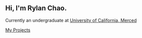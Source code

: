 ## Hi, I'm Rylan Chao.

Currently an undergraduate at [University of California, Merced](https://www.ucmerced.edu)

[My Projects](/my-projects/)
